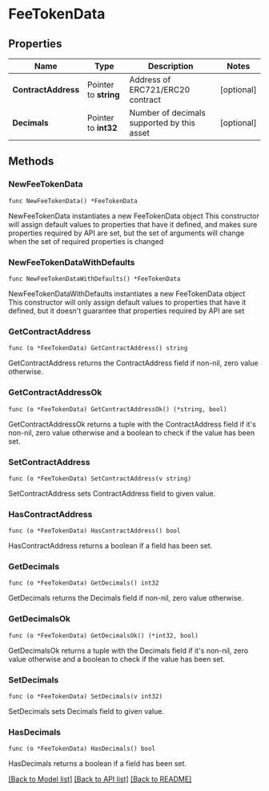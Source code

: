 # FeeTokenData

## Properties

Name | Type | Description | Notes
------------ | ------------- | ------------- | -------------
**ContractAddress** | Pointer to **string** | Address of ERC721/ERC20 contract | [optional] 
**Decimals** | Pointer to **int32** | Number of decimals supported by this asset | [optional] 

## Methods

### NewFeeTokenData

`func NewFeeTokenData() *FeeTokenData`

NewFeeTokenData instantiates a new FeeTokenData object
This constructor will assign default values to properties that have it defined,
and makes sure properties required by API are set, but the set of arguments
will change when the set of required properties is changed

### NewFeeTokenDataWithDefaults

`func NewFeeTokenDataWithDefaults() *FeeTokenData`

NewFeeTokenDataWithDefaults instantiates a new FeeTokenData object
This constructor will only assign default values to properties that have it defined,
but it doesn't guarantee that properties required by API are set

### GetContractAddress

`func (o *FeeTokenData) GetContractAddress() string`

GetContractAddress returns the ContractAddress field if non-nil, zero value otherwise.

### GetContractAddressOk

`func (o *FeeTokenData) GetContractAddressOk() (*string, bool)`

GetContractAddressOk returns a tuple with the ContractAddress field if it's non-nil, zero value otherwise
and a boolean to check if the value has been set.

### SetContractAddress

`func (o *FeeTokenData) SetContractAddress(v string)`

SetContractAddress sets ContractAddress field to given value.

### HasContractAddress

`func (o *FeeTokenData) HasContractAddress() bool`

HasContractAddress returns a boolean if a field has been set.

### GetDecimals

`func (o *FeeTokenData) GetDecimals() int32`

GetDecimals returns the Decimals field if non-nil, zero value otherwise.

### GetDecimalsOk

`func (o *FeeTokenData) GetDecimalsOk() (*int32, bool)`

GetDecimalsOk returns a tuple with the Decimals field if it's non-nil, zero value otherwise
and a boolean to check if the value has been set.

### SetDecimals

`func (o *FeeTokenData) SetDecimals(v int32)`

SetDecimals sets Decimals field to given value.

### HasDecimals

`func (o *FeeTokenData) HasDecimals() bool`

HasDecimals returns a boolean if a field has been set.


[[Back to Model list]](../README.md#documentation-for-models) [[Back to API list]](../README.md#documentation-for-api-endpoints) [[Back to README]](../README.md)


